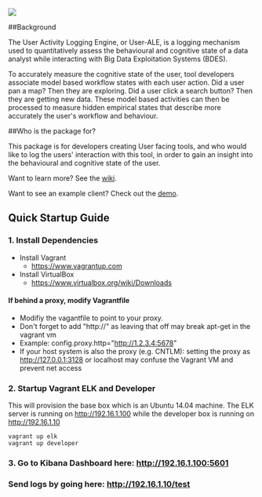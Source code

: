 <img src="https://raw.githubusercontent.com/draperlaboratory/user-ale/gh-pages/img/user-ale-small.png"/>

##Background

The User Activity Logging Engine, or User-ALE, is a logging mechanism used to quantitatively assess the behavioural and cognitive state of a data analyst while interacting with Big Data Exploitation Systems (BDES).

To accurately measure the cognitive state of the user, tool developers associate model based workflow states with each user action. Did a user pan a map? Then they are exploring. Did a user click a search button? Then they are getting new data. These model based activities can then be processed to measure hidden empirical states that describe more accurately the user's workflow and behaviour.

##Who is the package for?

This package is for developers creating User facing tools, and who would like to log the users' interaction with this tool, in order to gain an insight into the behavioural and cognitive state of the user.


Want to learn more? See the [wiki](https://github.com/draperlaboratory/user-ale/wiki).

Want to see an example client? Check out the [demo](http://draperlaboratory.github.io/user-ale/test_app/index.html).

## Quick Startup Guide

### 1. Install Dependencies

- Install Vagrant
  - https://www.vagrantup.com
- Install VirtualBox
  - https://www.virtualbox.org/wiki/Downloads

#### If behind a proxy, modify Vagrantfile
- Modifiy the vagantfile to point to your proxy. 
- Don't forget to add "http://" as leaving that off may break apt-get in the vagrant vm
- Example: config.proxy.http="http://1.2.3.4:5678"
- If your host system is also the proxy (e.g. CNTLM): setting the proxy as http://127.0.0.1:3128 or localhost may confuse the Vagrant VM and prevent net access

### 2. Startup Vagrant ELK and Developer

This will provision the base box which is an Ubuntu 14.04 machine. The ELK server is running on http://192.16.1.100 while the developer box is running on http://192.16.1.10

    vagrant up elk
    vagrant up developer

### 3. Go to Kibana Dashboard here: http://192.16.1.100:5601

### Send logs by going here: http://192.16.1.10/test
